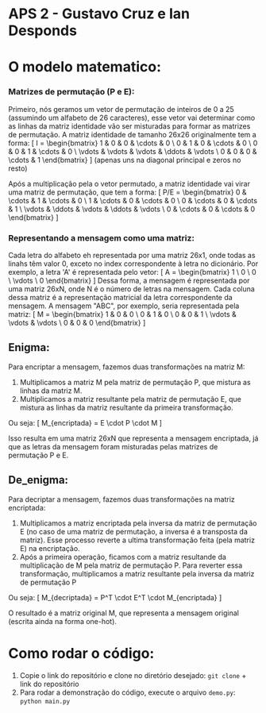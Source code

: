 # APS 2 - Gustavo Cruz e Ian Desponds


# O modelo matematico:

### Matrizes de permutação (P e E):
Primeiro, nós geramos um vetor de permutação de inteiros de 0 a 25 (assumindo um alfabeto de 26 caracteres), esse vetor vai determinar como as linhas da matriz identidade vão ser misturadas para formar as matrizes de permutação. A matriz identidade de tamanho 26x26 originalmente tem a forma: 
\[
I = \begin{bmatrix}
1 & 0 & 0 & \cdots & 0 \\
0 & 1 & 0 & \cdots & 0 \\
0 & 0 & 1 & \cdots & 0 \\
\vdots & \vdots & \vdots & \ddots & \vdots \\
0 & 0 & 0 & \cdots & 1
\end{bmatrix}
\]
(apenas uns na diagonal principal e zeros no resto)

Após a multiplicação pela o vetor permutado, a matriz identidade vai virar uma matriz de permutação, que tem a forma:
\[
P/E = \begin{bmatrix}
0 & \cdots & 1 & \cdots & 0 \\
1 & \cdots & 0 & \cdots & 0 \\
0 & \cdots & 0 & \cdots & 1 \\
\vdots & \ddots & \vdots & \ddots & \vdots \\
0 & \cdots & 0 & \cdots & 0
\end{bmatrix}
\]

### Representando a mensagem como uma matriz:
Cada letra do alfabeto eh representada por uma matriz 26x1, onde todas as linahs têm valor 0, exceto no index correspondente à letra no dicionário. Por exemplo, a letra 'A' é representada pelo vetor:
\[
A = \begin{bmatrix}
1 \\
0 \\
0 \\
\vdots \\
0
\end{bmatrix}
\]
Dessa forma, a mensagem é representada por uma matriz 26xN, onde N é o número de letras na mensagem. Cada coluna dessa matriz é a representação matricial da letra correspondente da mensagem. A mensagem "ABC", por exemplo, seria representada pela matriz:
\[
M = \begin{bmatrix}
1 & 0 & 0 \\
0 & 1 & 0 \\
0 & 0 & 1 \\
\vdots & \vdots & \vdots \\
0 & 0 & 0
\end{bmatrix}
\]

## Enigma:
Para encriptar a mensagem, fazemos duas transformações na matriz M:

1. Multiplicamos a matriz M pela matriz de permutação P, que mistura as linhas da matriz M.
2. Multiplicamos a matriz resultante pela matriz de permutação E, que mistura as linhas da matriz resultante da primeira transformação.

Ou seja:
\[
M_{encriptada} = E \cdot P \cdot M
\]

Isso resulta em uma matriz 26xN que representa a mensagem encriptada, já que as letras da mensagem foram misturadas pelas matrizes de permutação P e E. 

## De_enigma:
Para decriptar a mensagem, fazemos duas transformações na matriz encriptada:

1. Multiplicamos a matriz encriptada pela inversa da matriz de permutação E (no caso de uma matriz de permutação, a inversa é a transposta da matriz). Esse processo reverte a ultima transformação feita (pela matriz E) na encriptação.
2. Após a primeira operação, ficamos com a matriz resultande da multiplicação de M pela matriz de permutação P. Para reverter essa transformação, multiplicamos a matriz resultante pela inversa da matriz de permutação P

Ou seja:
\[
M_{decriptada} = P^T \cdot E^T \cdot M_{encriptada}
\]

O resultado é a matriz original M, que representa a mensagem original (escrita ainda na forma one-hot).


# Como rodar o código:

1. Copie o link do repositório e clone no diretório desejado:
```git clone``` + link do repositório
2. Para rodar a demonstração do código, execute o arquivo ```demo.py```:
```python main.py```